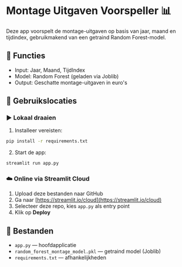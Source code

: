 # Montage Uitgaven Voorspeller 📊

Deze app voorspelt de montage-uitgaven op basis van jaar, maand en tijdindex, gebruikmakend van een getraind Random Forest-model.

## 🔧 Functies

- Input: Jaar, Maand, TijdIndex
- Model: Random Forest (geladen via Joblib)
- Output: Geschatte montage-uitgaven in euro's

## 🚀 Gebruikslocaties

### ▶️ Lokaal draaien

1. Installeer vereisten:

```bash
pip install -r requirements.txt
```

2. Start de app:

```bash
streamlit run app.py
```

### ☁️ Online via Streamlit Cloud

1. Upload deze bestanden naar GitHub
2. Ga naar [https://streamlit.io/cloud](https://streamlit.io/cloud)
3. Selecteer deze repo, kies `app.py` als entry point
4. Klik op **Deploy**

## 📂 Bestanden

- `app.py` — hoofdapplicatie
- `random_forest_montage_model.pkl` — getraind model (Joblib)
- `requirements.txt` — afhankelijkheden
